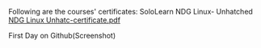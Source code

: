 Following are the courses' certificates:
SoloLearn
NDG Linux- Unhatched
[NDG Linux Unhatc-certificate.pdf](https://github.com/kanupriyasaxen/M1_Project/files/8380487/NDG.Linux.Unhatc-certificate.pdf)

First Day on Github(Screenshot)
